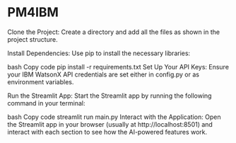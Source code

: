 # PM4IBM
Clone the Project: Create a directory and add all the files as shown in the project structure.

Install Dependencies: Use pip to install the necessary libraries:

bash
Copy code
pip install -r requirements.txt
Set Up Your API Keys: Ensure your IBM WatsonX API credentials are set either in config.py or as environment variables.

Run the Streamlit App: Start the Streamlit app by running the following command in your terminal:

bash
Copy code
streamlit run main.py
Interact with the Application: Open the Streamlit app in your browser (usually at http://localhost:8501) and interact with each section to see how the AI-powered features work.